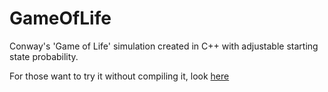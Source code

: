 # GameOfLife
Conway's 'Game of Life' simulation created in C++ with adjustable starting state probability.

For those want to try it without compiling it, look [here](https://github.com/armytricks/GameOfLife/releases/latest)
